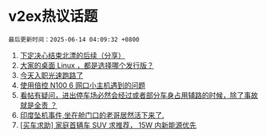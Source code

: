 # v2ex热议话题

`最后更新时间：2025-06-14 04:09:32 +0800`

1. [下定决心结束北漂的后续（分享）](https://www.v2ex.com/t/1138278)
1. [大家的桌面 Linux ，都是选择哪个发行版？](https://www.v2ex.com/t/1138317)
1. [今天入职光速跑路了](https://www.v2ex.com/t/1138378)
1. [使用倍控 N100 6 网口小主机遇到的问题](https://www.v2ex.com/t/1138283)
1. [看帖有疑问，进出停车场必然会经过或者部分车身占用辅路的时候，除了事故就是全责 ？](https://www.v2ex.com/t/1138335)
1. [印度坠机事件,坐在舱门口的老哥居然活下来了.](https://www.v2ex.com/t/1138319)
1. [[买车求助] 家庭首辆车 SUV 求推荐， 15W 内新能源优先](https://www.v2ex.com/t/1138412)

